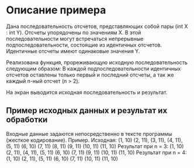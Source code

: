 # Описание примера
Дана последовательность отсчетов, представляющих собой пары (int Х : int Y).
Отсчеты упорядочены по значениям Х.
В этой последовательности могут встречаться непрерывные подпоследовательности,
состоящие из идентичных отсчетов. Идентичные отсчеты имеют одинаковые значения Y.

Реализована функция, прореживающую исходную последовательность следующим
образом:
В каждой подпоследовательности идентичных отсчетов оставлены только первый и
последний отсчеты, а так же каждый n-ный отсчет (n > 2).

На экран выводится  исходная последовательность и результат.

## Пример исходных данных и результат их обработки
Входные данные задаются непосредственно в тексте программы (жесткое кодирование).
Пример.
Исходная: (1, 10) (2, 11), (3, 11), (4, 11), (5, 11) (6, 10) (7,
11) (8, 11) (9, 11) (10, 11) (11, 10)
Результат при n = 3: (1, 10) (2, 11), (4, 11), (5, 11) (6, 10) (7, 11)
(9, 11) (10, 11) (11, 10)
Результат при n = 4: (1, 10) (2, 11), (5, 11) (6, 10) (7, 11) (10, 11)
(11, 10)
